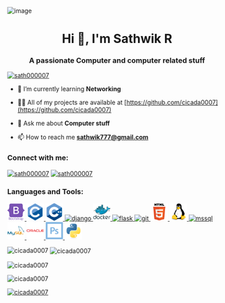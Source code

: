 ![image](https://user-images.githubusercontent.com/101625652/199797658-bdc54151-1715-462c-b285-6092fbf40bc6.png)

<h1 align="center">Hi 👋, I'm Sathwik R</h1>
<h3 align="center">A passionate Computer and computer related stuff</h3>


<img align="right" alt="" width="400" src="https://i.pinimg.com/originals/42/36/d0/4236d00b6df31c5c1dab3566fa61ff3c.gif">




<p align="left"> <a href="https://twitter.com/sath000007" target="blank"><img src="https://img.shields.io/twitter/follow/sath000007?logo=twitter&style=for-the-badge" alt="sath000007" /></a> </p>

- 🌱 I’m currently learning **Networking**

- 👨‍💻 All of my projects are available at [https://github.com/cicada0007](https://github.com/cicada0007)

- 💬 Ask me about **Computer stuff**

- 📫 How to reach me **sathwik777@gmail.com**

<h3 align="left">Connect with me:</h3>
<p align="left">
<a href="https://twitter.com/sath000007" target="blank"><img align="center" src="https://raw.githubusercontent.com/rahuldkjain/github-profile-readme-generator/master/src/images/icons/Social/twitter.svg" alt="sath000007" height="30" width="40" /></a>
<a href="https://instagram.com/sath000007" target="blank"><img align="center" src="https://raw.githubusercontent.com/rahuldkjain/github-profile-readme-generator/master/src/images/icons/Social/instagram.svg" alt="sath000007" height="30" width="40" /></a>
</p>

<h3 align="left">Languages and Tools:</h3>
<p align="left"> <a href="https://getbootstrap.com" target="_blank" rel="noreferrer"> <img src="https://raw.githubusercontent.com/devicons/devicon/master/icons/bootstrap/bootstrap-plain-wordmark.svg" alt="bootstrap" width="40" height="40"/> </a> <a href="https://www.cprogramming.com/" target="_blank" rel="noreferrer"> <img src="https://raw.githubusercontent.com/devicons/devicon/master/icons/c/c-original.svg" alt="c" width="40" height="40"/> </a> <a href="https://www.w3schools.com/cpp/" target="_blank" rel="noreferrer"> <img src="https://raw.githubusercontent.com/devicons/devicon/master/icons/cplusplus/cplusplus-original.svg" alt="cplusplus" width="40" height="40"/> </a> <a href="https://www.djangoproject.com/" target="_blank" rel="noreferrer"> <img src="https://cdn.worldvectorlogo.com/logos/django.svg" alt="django" width="40" height="40"/> </a> <a href="https://www.docker.com/" target="_blank" rel="noreferrer"> <img src="https://raw.githubusercontent.com/devicons/devicon/master/icons/docker/docker-original-wordmark.svg" alt="docker" width="40" height="40"/> </a> <a href="https://flask.palletsprojects.com/" target="_blank" rel="noreferrer"> <img src="https://www.vectorlogo.zone/logos/pocoo_flask/pocoo_flask-icon.svg" alt="flask" width="40" height="40"/> </a> <a href="https://git-scm.com/" target="_blank" rel="noreferrer"> <img src="https://www.vectorlogo.zone/logos/git-scm/git-scm-icon.svg" alt="git" width="40" height="40"/> </a> <a href="https://www.w3.org/html/" target="_blank" rel="noreferrer"> <img src="https://raw.githubusercontent.com/devicons/devicon/master/icons/html5/html5-original-wordmark.svg" alt="html5" width="40" height="40"/> </a> <a href="https://www.linux.org/" target="_blank" rel="noreferrer"> <img src="https://raw.githubusercontent.com/devicons/devicon/master/icons/linux/linux-original.svg" alt="linux" width="40" height="40"/> </a> <a href="https://www.microsoft.com/en-us/sql-server" target="_blank" rel="noreferrer"> <img src="https://www.svgrepo.com/show/303229/microsoft-sql-server-logo.svg" alt="mssql" width="40" height="40"/> </a> <a href="https://www.mysql.com/" target="_blank" rel="noreferrer"> <img src="https://raw.githubusercontent.com/devicons/devicon/master/icons/mysql/mysql-original-wordmark.svg" alt="mysql" width="40" height="40"/> </a> <a href="https://www.oracle.com/" target="_blank" rel="noreferrer"> <img src="https://raw.githubusercontent.com/devicons/devicon/master/icons/oracle/oracle-original.svg" alt="oracle" width="40" height="40"/> </a> <a href="https://www.photoshop.com/en" target="_blank" rel="noreferrer"> <img src="https://raw.githubusercontent.com/devicons/devicon/master/icons/photoshop/photoshop-line.svg" alt="photoshop" width="40" height="40"/> </a> <a href="https://www.python.org" target="_blank" rel="noreferrer"> <img src="https://raw.githubusercontent.com/devicons/devicon/master/icons/python/python-original.svg" alt="python" width="40" height="40"/> </a> </p>

<p><img align="left" src="https://github-readme-stats.vercel.app/api/top-langs?username=cicada0007&show_icons=true&locale=en&layout=compact" alt="cicada0007" /></p>

<p>&nbsp;<img align="center" src="https://github-readme-stats.vercel.app/api?username=cicada0007&show_icons=true&locale=en" alt="cicada0007" /></p>

<p><img align="center" src="https://github-readme-streak-stats.herokuapp.com/?user=cicada0007&" alt="cicada0007" /></p>

<p align="left"> <img src="https://komarev.com/ghpvc/?username=cicada0007&label=Profile%20views&color=0e75b6&style=flat" alt="cicada0007" /> </p>


<p align="left"> <a href="https://github.com/ryo-ma/github-profile-trophy"><img src="https://github-profile-trophy.vercel.app/?username=cicada0007" alt="cicada0007" /></a> </p>
